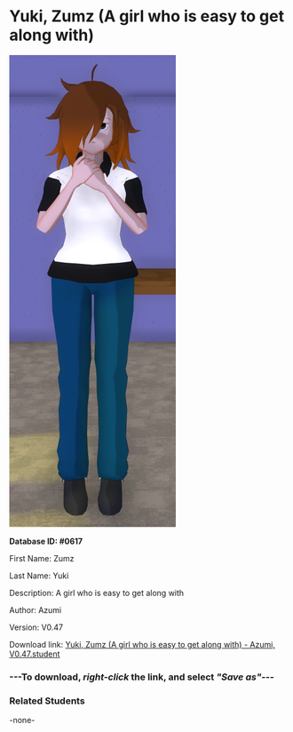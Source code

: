 # Yuki, Zumz (A girl who is easy to get along with)

<img src="Files/Yuki, Zumz (A girl who is easy to get along with).png" title="Yuki, Zumz (A girl who is easy to get along with) - Azumi, V0.47">

**Database ID: #0617**

First Name: Zumz

Last Name: Yuki

Description: A girl who is easy to get along with

Author: Azumi

Version: V0.47

Download link: <a href="https://raw.githubusercontent.com/Arbiter1223/Daigaku-Gurashi-Custom-Students/master/Students/Files/Yuki%2C%20Zumz%20(A%20girl%20who%20is%20easy%20to%20get%20along%20with)%20-%20Azumi%2C%20V0.47.student">Yuki, Zumz (A girl who is easy to get along with) - Azumi, V0.47.student</a>

### ---**To download, _right-click_ the link, and select _"Save as"_**---

### Related Students

-none-
